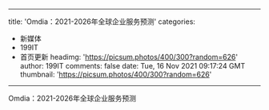 
---
title: 'Omdia：2021-2026年全球企业服务预测'
categories: 
 - 新媒体
 - 199IT
 - 首页更新
headimg: 'https://picsum.photos/400/300?random=626'
author: 199IT
comments: false
date: Tue, 16 Nov 2021 09:17:24 GMT
thumbnail: 'https://picsum.photos/400/300?random=626'
---

<div>   
Omdia：2021-2026年全球企业服务预测  
</div>
            